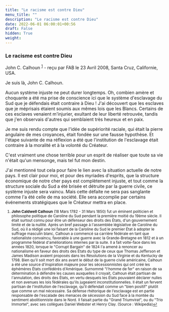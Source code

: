 ```yaml
---
title: "Le racisme est contre Dieu"
menu_title: ""
description: "Le racisme est contre Dieu"
date: 2022-06-01 06:00:01+00:56
draft: False
hidden: True
weight:
---
```

### Le racisme est contre Dieu

John C. Calhoun <sup id="a1">[1](#f1)</sup> - reçu par FAB le 23 Avril 2008, Santa Cruz, Californie, USA.

Je suis là, John C. Calhoun.

Aucun système injuste ne peut durer longtemps. Oh, combien amère et choquante a été ma prise de conscience ici que le système d'esclavage du Sud que je défendais était contraire à Dieu ! J'ai découvert que les esclaves que je méprisais étaient soumis aux mêmes lois que les Blancs. Certains de ces esclaves venaient m'injurier, exultant de leur liberté retrouvée, tandis que j'en observais d'autres qui semblaient très heureux et en paix.

Je me suis rendu compte que l'idée de supériorité raciale, qui était la pierre angulaire de mes croyances, était fondée sur une fausse hypothèse. Et l'étape suivante de ma réflexion a été que l'institution de l'esclavage était contraire à la moralité et à la volonté du Créateur.

C'est vraiment une chose terrible pour un esprit de réaliser que toute sa vie n'était qu'un mensonge, mais tel fut mon destin.

J'ai mentionné tout cela pour faire le lien avec la situation actuelle de notre pays. Il est clair pour moi, et pour des myriades d'esprits, que la structure économique de notre cher pays est complètement injuste, et tout comme la structure sociale du Sud a été brisée et détruite par la guerre civile, ce système injuste sera vaincu. Mais cette défaite ne sera pas sanglante comme l'a été celle de ma société. Elle sera accomplie par certains événements stratégiques que le Créateur mettra en place. 
<small>

1. <large id="f1"> **John Caldwell Calhoun** (18 Mars 1782 - 31 Mars 1850) fut un éminent politicien et philosophe politique de Caroline du Sud pendant la première moitié du 19ème siècle. Il était surtout connu pour être un défenseur des droits des États, d'un gouvernement limité et de la nullité. Après un bref passage à l'assemblée législative de Caroline du Sud, où il a rédigé une loi faisant de la Caroline du Sud le premier État à adopter le suffrage masculin blanc, Calhoun a commencé sa carrière fédérale en tant que nationaliste convaincu, favorable à une guerre avec la Grande-Bretagne en 1812 et à un programme fédéral d'améliorations internes par la suite. Il a fait volte-face dans les années 1820, lorsque le "Corrupt Bargain" de 1824 l'a amené à renoncer au nationalisme en faveur des droits des États du type de ceux que Thomas Jefferson et James Madison avaient proposés dans les Résolutions de la Virginie et du Kentucky de 1798. Bien qu'il soit mort dix ans avant le début de la guerre civile américaine, Calhoun a été une source d'inspiration majeure pour les sécessionnistes qui ont créé les éphémères États confédérés d'Amérique. Surnommé "l'homme de fer" en raison de sa détermination à défendre les causes auxquelles il croyait, Calhoun était partisan de l'annulation, des droits des États, en vertu desquels les États pouvaient déclarer nulles et non avenues les lois fédérales qu'ils jugeaient inconstitutionnelles. Il était un fervent partisan de l'institution de l'esclavage, qu'il défendait comme un "bien positif" plutôt que comme un mal nécessaire. Sa défense rhétorique de l'esclavage est en partie responsable de l'escalade des menaces de sécession du Sud face à la montée du sentiment abolitionniste dans le Nord. Il faisait partie du "Grand Triumvirat", ou du "Trio Immortel", avec ses collègues Daniel Webster et Henry Clay. (Source : Wikipedia)[↩](#a1)
